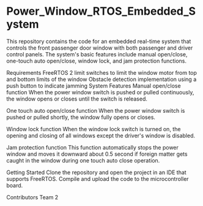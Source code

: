 # Power_Window_RTOS_Embedded_System
This repository contains the code for an embedded real-time system that controls the front passenger door window with both passenger and driver control panels. The system's basic features include manual open/close, one-touch auto open/close, window lock, and jam protection functions.

Requirements
FreeRTOS
2 limit switches to limit the window motor from top and bottom limits of the window
Obstacle detection implementation using a push button to indicate jamming
System Features
Manual open/close function
When the power window switch is pushed or pulled continuously, the window opens or closes until the switch is released.

One touch auto open/close function
When the power window switch is pushed or pulled shortly, the window fully opens or closes.

Window lock function
When the window lock switch is turned on, the opening and closing of all windows except the driver's window is disabled.

Jam protection function
This function automatically stops the power window and moves it downward about 0.5 second if foreign matter gets caught in the window during one touch auto close operation.

Getting Started
Clone the repository and open the project in an IDE that supports FreeRTOS. Compile and upload the code to the microcontroller board.

Contributors
Team 2
